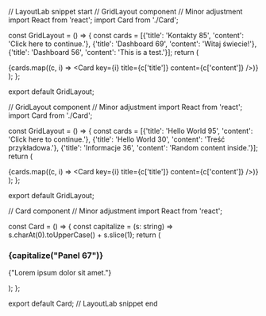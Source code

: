 // LayoutLab snippet start
// GridLayout component // Minor adjustment
import React from 'react';
import Card from './Card';

const GridLayout = () => {
  const cards = [{'title': 'Kontakty 85', 'content': 'Click here to continue.'}, {'title': 'Dashboard 69', 'content': 'Witaj świecie!'}, {'title': 'Dashboard 56', 'content': 'This is a test.'}];
  return (
    <div>
      {cards.map((c, i) => <Card key={i} title={c['title']} content={c['content']} />)}
    </div>
  );
};

export default GridLayout;

// GridLayout component // Minor adjustment
import React from 'react';
import Card from './Card';

const GridLayout = () => {
  const cards = [{'title': 'Hello World 95', 'content': 'Click here to continue.'}, {'title': 'Hello World 30', 'content': 'Treść przykładowa.'}, {'title': 'Informacje 36', 'content': 'Random content inside.'}];
  return (
    <div>
      {cards.map((c, i) => <Card key={i} title={c['title']} content={c['content']} />)}
    </div>
  );
};

export default GridLayout;

// Card component // Minor adjustment
import React from 'react';

const Card = () => {
  const capitalize = (s: string) => s.charAt(0).toUpperCase() + s.slice(1);
  return (
    <div>
      <h3>{capitalize("Panel 67")}</h3>
      <p>{"Lorem ipsum dolor sit amet."}</p>
    </div>
  );
};

export default Card;
// LayoutLab snippet end
